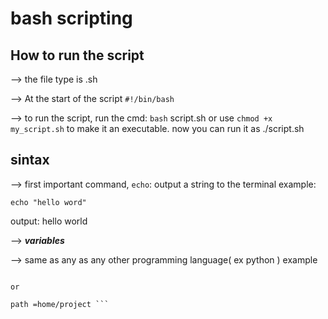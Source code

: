 # bash scripting

## How to run the script 

--> the file type is .sh

--> At the start of the script `#!/bin/bash`

--> to run the script, run the cmd: `bash` script.sh or use `chmod +x my_script.sh` to make it an executable. now you can run it as ./script.sh

## sintax

--> first important command, `echo`: output a string to the terminal example:

``` echo "hello word" ```

output: hello world

--> ***variables***

--> same as any as any other programming language( ex python )
example 

```name = john 

or 

path =home/project ```


